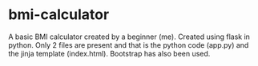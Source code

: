 # bmi-calculator
A basic BMI calculator created by a beginner (me).
Created using flask in python.
Only 2 files are present and that is the python code (app.py) and the jinja template (index.html). 
Bootstrap has also been used.
